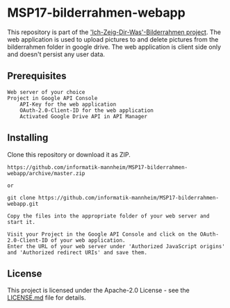 # MSP17-bilderrahmen-webapp

This repository is part of the ['Ich-Zeig-Dir-Was'-Bilderrahmen project](https://github.com/informatik-mannheim/bilderrahmen-msp17). The web application is used to upload pictures to and delete pictures from the bilderrahmen folder in google drive.
The web application is client side only and doesn't persist any user data.


## Prerequisites

```
Web server of your choice
Project in Google API Console
	API-Key for the web application
	OAuth-2.0-Client-ID for the web application
	Activated Google Drive API in API Manager
```

## Installing
Clone this repository or download it as ZIP.

```
https://github.com/informatik-mannheim/MSP17-bilderrahmen-webapp/archive/master.zip

or

git clone https://github.com/informatik-mannheim/MSP17-bilderrahmen-webapp.git
```

```
Copy the files into the appropriate folder of your web server and start it.
```

```
Visit your Project in the Google API Console and click on the OAuth-2.0-Client-ID of your web application.
Enter the URL of your web server under 'Authorized JavaScript origins' and 'Authorized redirect URIs' and save them.
```

## License
This project is licensed under the Apache-2.0 License - see the [LICENSE.md](LICENSE.md) file for details.
